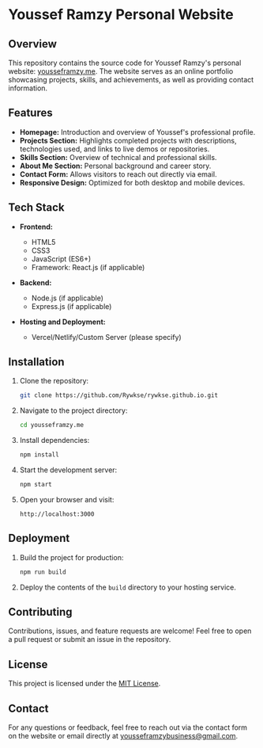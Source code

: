 # Youssef Ramzy Personal Website

## Overview
This repository contains the source code for Youssef Ramzy's personal website: [yousseframzy.me](https://yousseframzy.me). The website serves as an online portfolio showcasing projects, skills, and achievements, as well as providing contact information.

## Features
- **Homepage:** Introduction and overview of Youssef's professional profile.
- **Projects Section:** Highlights completed projects with descriptions, technologies used, and links to live demos or repositories.
- **Skills Section:** Overview of technical and professional skills.
- **About Me Section:** Personal background and career story.
- **Contact Form:** Allows visitors to reach out directly via email.
- **Responsive Design:** Optimized for both desktop and mobile devices.

## Tech Stack
- **Frontend:**
  - HTML5
  - CSS3
  - JavaScript (ES6+)
  - Framework: React.js (if applicable)

- **Backend:**
  - Node.js (if applicable)
  - Express.js (if applicable)

- **Hosting and Deployment:**
  - Vercel/Netlify/Custom Server (please specify)

## Installation
1. Clone the repository:
   ```bash
   git clone https://github.com/Rywkse/rywkse.github.io.git
   ```
2. Navigate to the project directory:
   ```bash
   cd yousseframzy.me
   ```
3. Install dependencies:
   ```bash
   npm install
   ```
4. Start the development server:
   ```bash
   npm start
   ```
5. Open your browser and visit:
   ```
   http://localhost:3000
   ```

## Deployment
1. Build the project for production:
   ```bash
   npm run build
   ```
2. Deploy the contents of the `build` directory to your hosting service.

## Contributing
Contributions, issues, and feature requests are welcome! Feel free to open a pull request or submit an issue in the repository.

## License
This project is licensed under the [MIT License](LICENSE).

## Contact
For any questions or feedback, feel free to reach out via the contact form on the website or email directly at [yousseframzybusiness@gmail.com](mailto:yousseframzybusiness@gmail.com).


